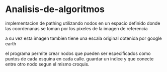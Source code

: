 # Analisis-de-algoritmos
implementacion de pathing utilizando nodos en un espacio definido donde las coordenanas se toman por los pixeles de la imagen de referencia

a su vez esta imagen tambien tiene una escala original obtenida por google earth

el programa permite crear nodos que pueden ser especificados como puntos de cada esquina en cada calle.
guardar un indice y que conecte entre otro nodo segun el mismo croquis.
